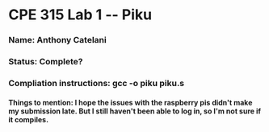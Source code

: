 # CPE 315 Lab 1 -- Piku
### Name: Anthony Catelani
### Status: Complete?
### Compliation instructions: gcc -o piku piku.s

#### Things to mention: I hope the issues with the raspberry pis didn't make my submission late. But I still haven't been able to log in, so I'm not sure if it compiles.
